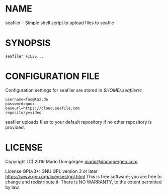 # NAME

seafiler - Simple shell script to upload files to seafile

# SYNOPSIS

    seafiler FILES...

# CONFIGURATION FILE

Configuration settings for seafiler are stored in _$HOME/.seafilerrc_

	username=foo@taz.de
	password=quux
	baseurl=https://cloud.seafile.com
	repository=video

seafiler uploads files to your default repository if no other repository
is provided.

# LICENSE

Copyright (C) 2019 Mario Domgörgen <mario@domgoergen.com>

License GPLv3+: GNU GPL version 3 or later
<https://www.gnu.org/licenses/gpl.html> This is free software; you are
free to change and redistribute it.  There is NO WARRANTY, to the
extent permitted by law.

